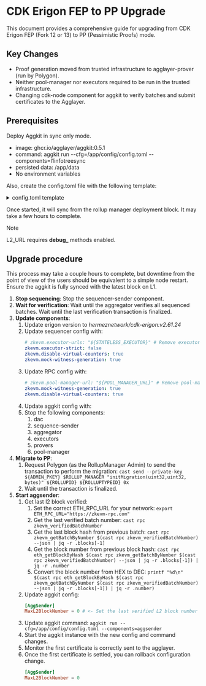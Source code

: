 # CDK Erigon FEP to PP Upgrade

This document provides a comprehensive guide for upgrading from CDK Erigon FEP (Fork 12 or 13) to PP (Pessimistic Proofs) mode.

## Key Changes
- Proof generation moved from trusted infrastructure to agglayer-prover (run by Polygon).
- Neither pool-manager nor executors required to be run in the trusted infrastructure.
- Changing cdk-node component for aggkit to verify batches and submit certificates to the Agglayer.

## Prerequisites

Deploy Aggkit in sync only mode.

* image: ghcr.io/agglayer/aggkit:0.5.1
* command: aggkit run --cfg=/app/config/config.toml --components=l1infotreesync
* persisted data: /app/data
* No environment variables

Also, create the config.toml file with the following template:
<details>
<summary>config.toml template</summary>
  
```toml
PathRWData = "/app/data"

L1URL = "${L1_URL}"
L2URL = "${L2_URL}"

AggLayerURL = "${AGGLAYER_URL}"

NetworkID = "${ROLLUP_ID}"
SequencerPrivateKeyPath = "/app/config/sequencer.keystore"
SequencerPrivateKeyPassword = "${SEQ_KEYSTORE_PASSW}"

polygonBridgeAddr = "${BRIDGE_ADDR}"

rollupCreationBlockNumber = "${R_BLOCKNUMBER}"
rollupManagerCreationBlockNumber = "${RM_BLOCKNUMBER}"
genesisBlockNumber = "${GENESIS_BLOCKNUMBER}"

[Log]
Environment = "production"
Level = "${LOG_LEVEL}"
Outputs = ["stdout"]

[L1Config]
chainId = "${L1_CHAINID}"
polygonZkEVMAddress = "${ROLLUP_ADDR}"
polygonRollupManagerAddress = "${ROLLUP_MANAGER_ADDR}"
polygonZkEVMGlobalExitRootAddress = "${L1_GER_ADDR}"
polTokenAddress = "${POL_ADDR}"

[L2Config]
GlobalExitRootAddr = "${L2_GER_ADDR}"

[L1InfoTreeSync]
SyncBlockChunkSize = 1000
BlockFinality = "FinalizedBlock"
InitialBlock = "${RM_BLOCKNUMBER}"

[AggSender]
CertificateSendInterval = "1m"
RetryCertAfterInError = true
MaxL2BlockNumber = 0
MaxCertSize = 0
  [AggSender.AgglayerClient]
  URL = "${AGGLAYER_URL}"
  UseTLS = ${AGGLAYER_USE_TLS}
```
</details>

Once started, it will sync from the rollup manager deployment block. It may take a few hours to complete.

> [!NOTE]
> L2_URL requires **debug_** methods enabled.

## Upgrade procedure

This process may take a couple hours to complete, but downtime from the point of view of the users should be equivalent to a simple node restart. Ensure the aggkit is fully synced with the latest block on L1.

1. **Stop sequencing**: Stop the sequencer-sender component.
2. **Wait for verification**: Wait until the aggregator verifies all sequenced batches. Wait until the last verification transaction is finalized.
3. **Update components**:
   1. Update erigon version to _hermeznetwork/cdk-erigon:v2.61.24_
   2. Update sequencer config with:
      ```yaml
      # zkevm.executor-urls: "${STATELESS_EXECUTOR}" # Remove executors
      zkevm.executor-strict: false
      zkevm.disable-virtual-counters: true
      zkevm.mock-witness-generation: true
      ```
   3. Update RPC config with:
      ```yaml
      # zkevm.pool-manager-url: "${POOL_MANAGER_URL}" # Remove pool-manager-url
      zkevm.mock-witness-generation: true
      zkevm.disable-virtual-counters: true
      ```
   4. Update aggkit config with:
   6. Stop the following components:
      1. dac
      2. sequence-sender
      3. aggregator
      4. executors
      5. provers
      6. pool-manager
4. **Migrate to PP**:
   1. Request Polygon (as the RollupManager Admin) to send the transaction to perform the migration: `cast send --private-key ${ADMIN_PKEY} $ROLLUP_MANAGER "initMigration(uint32,uint32, bytes)" ${ROLLUPID} ${ROLLUPTYPEID} 0x`
   2. Wait until the transaction is finalized.
5. **Start aggsender**:
   1. Get last l2 block verified:
      1. Set the correct ETH_RPC_URL for your network: `export ETH_RPC_URL="https://zkevm-rpc.com"`
      2. Get the last verified batch number: `cast rpc zkevm_verifiedBatchNumber`
      3. Get the last block hash from previous batch: `cast rpc zkevm_getBatchByNumber $(cast rpc zkevm_verifiedBatchNumber) --json | jq -r .blocks[-1]`
      4. Get the block number from previous block hash: `cast rpc eth_getBlockByHash $(cast rpc zkevm_getBatchByNumber $(cast rpc zkevm_verifiedBatchNumber) --json | jq -r .blocks[-1]) | jq -r .number`
      5. Convert the block number from HEX to DEC: `printf "%d\n" $(cast rpc eth_getBlockByHash $(cast rpc zkevm_getBatchByNumber $(cast rpc zkevm_verifiedBatchNumber) --json | jq -r .blocks[-1]) | jq -r .number)`
   3. Update aggkit config:
      ```toml
      [AggSender]
      MaxL2BlockNumber = 0 # <- Set the last verified L2 block number
      ```
   4. Update aggkit command: `aggkit run --cfg=/app/config/config.toml --components=aggsender`
   5. Start the aggkit instance with the new config and command changes.
   6. Monitor the first certificate is correctly sent to the agglayer.
   7. Once the first certificate is settled, you can rollback configuration change.
      ```toml
      [AggSender]
      MaxL2BlockNumber = 0
      ```
